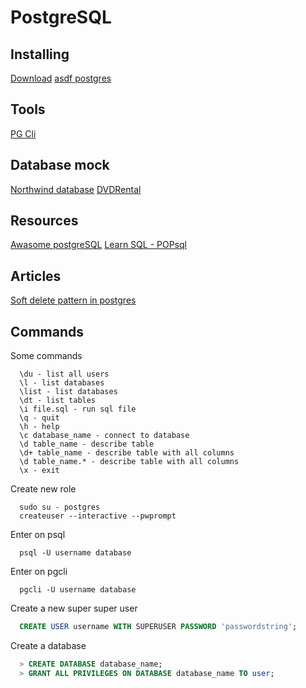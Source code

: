 # PostgreSQL

## Installing

[Download](https://www.postgresql.org/download/)
[asdf postgres](https://github.com/smashedtoatoms/asdf-postgres)

## Tools

[PG Cli](https://www.pgcli.com/)

## Database mock

[Northwind database](https://github.com/pthom/northwind_psql)
[DVDRental](https://www.postgresqltutorial.com/postgresql-getting-started/postgresql-sample-database/)

## Resources

[Awasome postgreSQL](https://github.com/dhamaniasad/awesome-postgres)
[Learn SQL - POPsql](https://popsql.com/learn-sql/postgresql)

## Articles

[Soft delete pattern in postgres](http://rockwood.me/2018/soft-delete-pattern-in-postgres/)

## Commands

Some commands
```
  \du - list all users
  \l - list databases
  \list - list databases
  \dt - list tables
  \i file.sql - run sql file
  \q - quit
  \h - help
  \c database_name - connect to database
  \d table_name - describe table
  \d+ table_name - describe table with all columns
  \d table_name.* - describe table with all columns
  \x - exit
```

Create new role
```
  sudo su - postgres
  createuser --interactive --pwprompt
```

Enter on psql
```
  psql -U username database
```

Enter on pgcli
```
  pgcli -U username database
```

Create a new super super user
```sql
  CREATE USER username WITH SUPERUSER PASSWORD 'passwordstring';
```

Create a database
```sql
  > CREATE DATABASE database_name;
  > GRANT ALL PRIVILEGES ON DATABASE database_name TO user;
```
